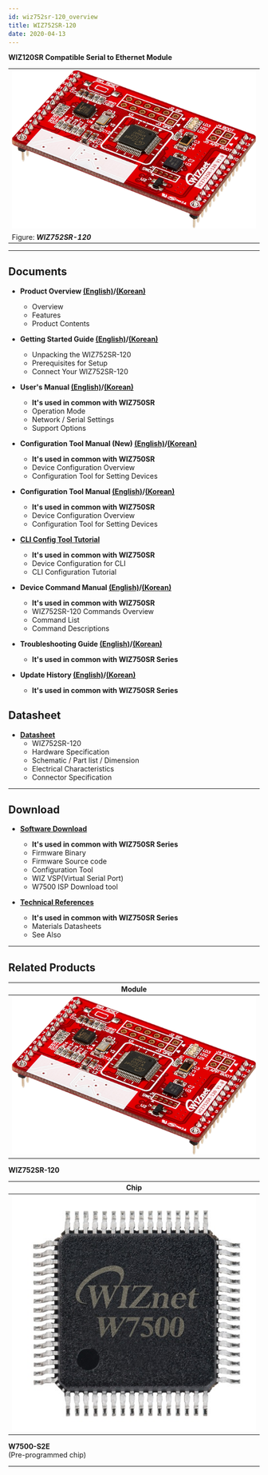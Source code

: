 ```yaml
---
id: wiz752sr-120_overview
title: WIZ752SR-120
date: 2020-04-13
---
```


**WIZ120SR Compatible Serial to Ethernet Module**

|                                                             |
| ----------------------------------------------------------- |
| ![WIZ752SR-120](/img/products/s2e_module/wiz752sr-120/3.png) |
| Figure: ***WIZ752SR-120***                                  |

-----

## Documents

  - **Product Overview [(English)](./Overview-EN.md)/[(Korean)](./Overview-KO.md)**
      - Overview
      - Features
      - Product Contents



  - **Getting Started Guide [(English)](./Getting-Started-EN.md)/[(Korean)](./Getting-Started-KO.md)**
      - Unpacking the WIZ752SR-120
      - Prerequisites for Setup
      - Connect Your WIZ752SR-120



  - **User's Manual [(English)](./../../WIZ750SR/Users-Manual-EN.md)/[(Korean)](./../../WIZ750SR/Users-Manual-KO.md)**
      - **It's used in common with WIZ750SR**
      - Operation Mode
      - Network / Serial Settings
      - Support Options



  - **Configuration Tool Manual (New) [(English)](./../../WIZ750SR/Configuration-Tool-Manual-New-EN.md)/[(Korean)](./../../WIZ750SR/Configuration-Tool-Manual-New-KO.md)**
      - **It's used in common with WIZ750SR**
      - Device Configuration Overview
      - Configuration Tool for Setting Devices



  - **Configuration Tool Manual [(English)](./../../WIZ750SR/Configuration-Tool-Manual-EN.md)/[(Korean)](./../../WIZ750SR/Configuration-Tool-Manual-KO.md)**
      - **It's used in common with WIZ750SR**
      - Device Configuration Overview
      - Configuration Tool for Setting Devices



  - **[CLI Config Tool Tutorial](./../../WIZ750SR/CLI-Config-Tool-Tutorial/CLI-Config-Tool-Tutorial.md)**
      - **It's used in common with WIZ750SR**
      - Device Configuration for CLI
      - CLI Configuration Tutorial



  - **Device Command Manual [(English)](./../../WIZ750SR/Command-Manual-EN.md)/[(Korean)](./../../WIZ750SR/Command-Manual-KO.md)**
      - **It's used in common with WIZ750SR**
      - WIZ752SR-120 Commands Overview
      - Command List
      - Command Descriptions



  - **Troubleshooting Guide [(English)](./../../WIZ750SR/Trouble-Shooting-EN.md)/[(Korean)](./../../WIZ750SR/Trouble-Shooting-KO.md)**
      - **It's used in common with WIZ750SR Series**



  - **Update History [(English)](./../../WIZ750SR/Series-Update-History-EN.md)/[(Korean)](./../../WIZ750SR//Series-Update-History-KO.md)**
      - **It's used in common with WIZ750SR Series**

## Datasheet

  - **[Datasheet](./Datasheet.md)**
      - WIZ752SR-120
      - Hardware Specification
      - Schematic / Part list / Dimension
      - Electrical Characteristics
      - Connector Specification

-----

## Download

  - **[Software Download](./../../WIZ750SR/Download.md)**
      - **It's used in common with WIZ750SR Series**
      - Firmware Binary
      - Firmware Source code 
      - Configuration Tool
      - WIZ VSP(Virtual Serial Port)
      - W7500 ISP Download tool



  - **[Technical References](./../../WIZ750SR/Technical-References.md)**
      - **It's used in common with WIZ750SR Series**
      - Materials Datasheets
      - See Also
-----

## Related Products

| **Module**                                      |
| ----------------------------------------------- |
| ![](/img/products/s2e_module/wiz752sr-120/3.png) |

 **WIZ752SR-120**  


| **Chip**                            |
| ----------------------------------- |
| ![](/img/products/wiz750jr/w7500_1.jpg) |

 **W7500-S2E**  
(Pre-programmed chip) 

-----
